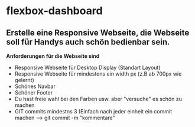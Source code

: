 # flexbox-dashboard

## Erstelle eine Responsive Webseite, die Webseite soll für Handys auch schön bedienbar sein.

**Anforderungen für die Webseite sind**

* Responsive Webseite für Desktop Display (Standart Layout)
* Responsive Webseite für mindestens ein width px (z.B ab 700px wie gelernt)
* Schönes Navbar
* Schöner Footer
* Du hast freie wahl bei den Farben usw. aber "versuche" es schön zu machen
* GIT commits mindestns 3 (Einfach nach jeder einheit ein commit machen --> git commit -m "kommentare"
